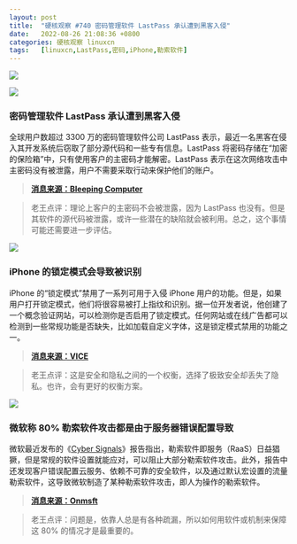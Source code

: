 ```yaml
---
layout: post
title:	"硬核观察 #740 密码管理软件 LastPass 承认遭到黑客入侵"
date:	2022-08-26 21:08:36 +0800 
categories:	硬核观察 linuxcn 
tags:	[linuxcn,LastPass,密码,iPhone,勒索软件]
---
```



![](/Asserts/Images//attachment/album/202208/26/210658bzgslcrqiupuabxw.jpg)


![](/Asserts/Images//attachment/album/202208/26/210712onieiequi69iui33.jpg)


### 密码管理软件 LastPass 承认遭到黑客入侵


全球用户数超过 3300 万的密码管理软件公司 LastPass 表示，最近一名黑客在侵入其开发系统后窃取了部分源代码和一些专有信息。LastPass 将密码存储在“加密的保险箱”中，只有使用客户的主密码才能解密。LastPass 表示在这次网络攻击中主密码没有被泄露，用户不需要采取行动来保护他们的账户。



> 
> **[消息来源：Bleeping Computer](https://www.bleepingcomputer.com/news/security/lastpass-developer-systems-hacked-to-steal-source-code/)**
> 
> 
> 



> 
> 老王点评：理论上客户的主密码不会被泄露，因为 LastPass 也没有。但是其软件的源代码被泄露，或许一些潜在的缺陷就会被利用。总之，这个事情可能还需要进一步评估。
> 
> 
> 


![](/Asserts/Images//attachment/album/202208/26/210751j18hphbu7eubbbb1.jpg)


### iPhone 的锁定模式会导致被识别


iPhone 的“锁定模式”禁用了一系列可用于入侵 iPhone 用户的功能。但是，如果用户打开锁定模式，他们将很容易被打上指纹和识别。据一位开发者说，他创建了一个概念验证网站，可以检测你是否启用了锁定模式。任何网站或在线广告都可以检测到一些常规功能是否缺失，比如加载自定义字体，这是锁定模式禁用的功能之一。



> 
> **[消息来源：VICE](https://www.vice.com/en/article/epzpb4/websites-can-identify-if-youre-using-iphones-new-lockdown-mode)**
> 
> 
> 



> 
> 老王点评：这是安全和隐私之间的一个权衡，选择了极致安全却丢失了隐私。也许，会有更好的权衡方案。
> 
> 
> 


![](/Asserts/Images//attachment/album/202208/26/210806s4m1e2eu2hi7hjhi.jpg)


### 微软称 80% 勒索软件攻击都是由于服务器错误配置导致


微软最近发布的《[Cyber Signals](https://query.prod.cms.rt.microsoft.com/cms/api/am/binary/RE54L7v)》报告指出，勒索软件即服务（RaaS）日益猖獗，但是常规的软件设置就能应对，可以阻止大部分勒索软件攻击。此外，报告中还发现客户错误配置云服务、依赖不可靠的安全软件，以及通过默认宏设置的流量勒索软件，这导致微软制造了某种勒索软件攻击，即人为操作的勒索软件。



> 
> **[消息来源：Onmsft](https://www.onmsft.com/news/80-of-ransomware-attacks-are-due-to-misconfigured-servers-says-microsoft)**
> 
> 
> 



> 
> 老王点评：问题是，依靠人总是有各种疏漏，所以如何用软件或机制来保障这 80% 的情况才是最重要的。
> 
> 
>
